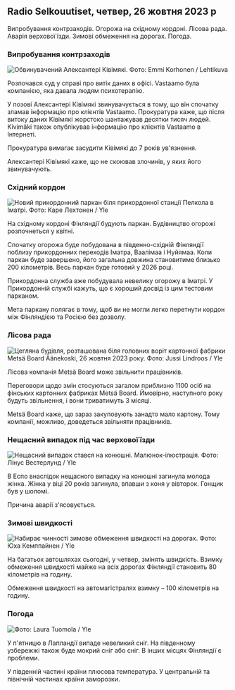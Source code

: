 ## Radio Selkouutiset, четвер, 26 жовтня 2023 р

Випробування контрзаходів. Огорожа на східному кордоні. Лісова рада. Аварія верхової їзди. Зимові обмеження на дорогах. Погода.

### Випробування контрзаходів

![Обвинувачений Алексантері Ківімякі. Фото: Emmi Korhonen / Lehtikuva](https://images.cdn.yle.fi/image/upload/c_crop,h_2875,w_5112,x_0,y_568/ar_1.7777777777777777,c_fill,g_faces,h_675,w_1200/dpr_1.0/q_auto:eco/f_auto/fl_lossy/v1698305049/39-1191484653a13e7df175)

Розпочався суд у справі про витік даних в офісі. Vastaamo була компанією, яка давала людям психотерапію.

У позові Алексантері Ківімякі звинувачується в тому, що він спочатку зламав інформацію про клієнтів Vastaamo. Прокуратура каже, що після витоку даних Ківімякі жорстоко шантажував десятки тисяч людей. Kivimäki також опублікував інформацію про клієнтів Vastaamo в Інтернеті.

Прокуратура вимагає засудити Ківімякі до 7 років ув'язнення.

Алексантері Ківімякі каже, що не скоював злочинів, у яких його звинувачують.

### Східний кордон

![Новий прикордонний паркан біля прикордонної станції Пелкола в Іматрі. Фото: Каре Лехтонен / Yle](https://images.cdn.yle.fi/image/upload/c_crop,h_2243,w_3993,x_0,y_0/ar_1.7777777777777777,c_fill,g_faces,h_675,w_1200/dpr_1.0/q_auto:eco/f_auto/fl_lossy/v1698323397/39-1191724653a55b2a04b0)

На східному кордоні Фінляндії будують паркан. Будівництво огорожі розпочнеться у квітні.

Спочатку огорожа буде побудована в південно-східній Фінляндії поблизу прикордонних переходів Іматра, Ваалімаа і Нуйямаа. Коли паркан буде завершено, його загальна довжина становитиме близько 200 кілометрів. Весь паркан буде готовий у 2026 році.

Прикордонна служба вже побудувала невелику огорожу в Іматрі. У Прикордонній службі кажуть, що є хороший досвід із цим тестовим парканом.

Мета паркану полягає в тому, щоб ви не могли легко перетнути кордон між Фінляндією та Росією без дозволу.

### Лісова рада

![Цегляна будівля, розташована біля головних воріт картонної фабрики Metsä Board Äänekoski, 26 жовтня 2023 року. Фото: Jussi Lindroos / Yle](https://images.cdn.yle.fi/image/upload/c_crop,h_2267,w_4031,x_0,y_0/ar_1.7777777777777777,c_fill,g_faces,h_675,w_1200/dpr_1.0/q_auto:eco/f_auto/fl_lossy/v1698319726/39-1191672653a4ca1724ad)

Лісова компанія Metsä Board може звільнити працівників.

Переговори щодо змін стосуються загалом приблизно 1100 осіб на фінських картонних фабриках Metsä Board. Ймовірно, наступного року будуть звільнення, і вони триватимуть 3 місяці.

Metsä Board каже, що зараз закуповують занадто мало картону. Тому компанії, можливо, доведеться звільняти працівників.

### Нещасний випадок під час верхової їзди

![Нещасний випадок стався на конюшні. Малюнок-ілюстрація. Фото: Лінус Вестерлунд / Yle](https://images.cdn.yle.fi/image/upload/c_crop,h_3375,w_6000,x_0,y_387/ar_1.7777777777777777,c_fill,g_faces,h_675,w_1200/dpr_1.0/q_auto:eco/f_auto/fl_lossy/v1692692625/39-116023264e46d0e45030)

В Еспо внаслідок нещасного випадку на конюшні загинула молода жінка. Жінка у віці 20 років загинула, впавши з коня у вівторок. Гонщик був у шоломі.

Причина аварії з'ясовується.

### Зимові швидкості

![Набирає чинності зимове обмеження швидкості на дорогах. Фото: Юха Кемппайнен / Yle](https://images.cdn.yle.fi/image/upload/c_crop,h_2250,w_4000,x_0,y_0/ar_1.7777777777777777,c_fill,g_faces,h_675,w_1200/dpr_1.0/q_auto:eco/f_auto/fl_lossy/v1603287400/39-7327705f903747751c2)

На багатьох автошляхах сьогодні, у четвер, змінять швидкість. Взимку обмеження швидкості майже на всіх дорогах Фінляндії становить 80 кілометрів на годину.

Обмеження швидкості на автомагістралях взимку – 100 кілометрів на годину.

### Погода

![ Фото: Laura Tuomola / Yle](https://images.cdn.yle.fi/image/upload/c_crop,h_1080,w_1919,x_0,y_0/ar_1.7777777777777777,c_fill,g_faces,h_675,w_1200/dpr_1.0/q_auto:eco/f_auto/fl_lossy/v1698292510/39-11913736539e2ff81a55)

У п'ятницю в Лапландії випаде невеликий сніг. На південному узбережжі також буде мокрий сніг або сніг. В інших місцях Фінляндії є проблеми.

У південній частині країни плюсова температура. У центральній та північній частинах країни заморозки.